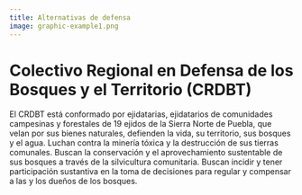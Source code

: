 ```yaml
---
title: Alternativas de defensa
image: graphic-example1.png
---
```


# Colectivo Regional en Defensa de los Bosques y el Territorio (CRDBT)

El CRDBT está conformado por ejidatarias, ejidatarios de comunidades campesinas y forestales de 19 ejidos de la Sierra Norte de Puebla, que velan por sus bienes naturales, defienden la vida, su territorio, sus bosques y el agua. Luchan contra la minería tóxica y la destrucción de sus tierras comunales. Buscan la conservación y el aprovechamiento sustentable de sus bosques a través de la silvicultura comunitaria. Buscan incidir y tener participación sustantiva en la toma de decisiones para regular y compensar a las y los dueños de los bosques.
